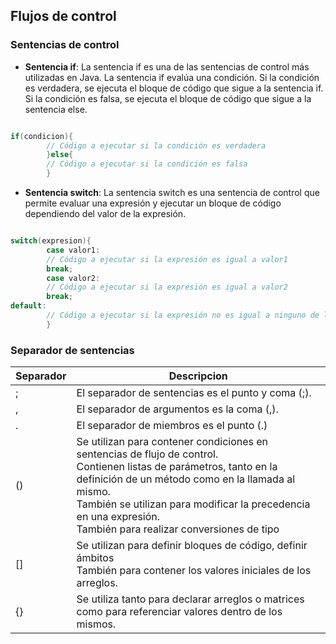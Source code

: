 ## Flujos de control

### Sentencias de control

- **Sentencia if**: La sentencia if es una de las sentencias de control más utilizadas en Java. La sentencia if evalúa
  una condición. Si la condición es verdadera, se ejecuta el bloque de código que sigue a la sentencia if. Si la
  condición es falsa, se ejecuta el bloque de código que sigue a la sentencia else.

```java

if(condicion){
        // Código a ejecutar si la condición es verdadera
        }else{
        // Código a ejecutar si la condición es falsa
        }

```

- **Sentencia switch**: La sentencia switch es una sentencia de control que permite evaluar una expresión y ejecutar un
  bloque de código dependiendo del valor de la expresión.

```java

switch(expresion){
        case valor1:
        // Código a ejecutar si la expresión es igual a valor1
        break;
        case valor2:
        // Código a ejecutar si la expresión es igual a valor2
        break;
default:
        // Código a ejecutar si la expresión no es igual a ninguno de los valores anteriores
        }

```

### Separador de sentencias

| Separador | Descripcion                                                                                                                                                                                                                                                                                       |
|-----------|---------------------------------------------------------------------------------------------------------------------------------------------------------------------------------------------------------------------------------------------------------------------------------------------------|
| ;         | El separador de sentencias es el punto y coma (;).                                                                                                                                                                                                                                                |
| ,         | El separador de argumentos es la coma (,).                                                                                                                                                                                                                                                        |
| .         | El separador de miembros es el punto (.)                                                                                                                                                                                                                                                          |
| ()        | Se utilizan para contener condiciones en sentencias de flujo de control.<br>Contienen listas de parámetros, tanto en la definición de un método como en la llamada al mismo.<br>También se utilizan para modificar la precedencia en una expresión.<br>También para realizar conversiones de tipo |
| []        | Se utilizan para definir bloques de código, definir ámbitos<br>También para contener los valores iniciales de los arreglos.                                                                                                                                                                       |
| {}        | Se utiliza tanto para declarar arreglos o matrices como para referenciar valores dentro de los mismos.                                                                                                                                                                                            |